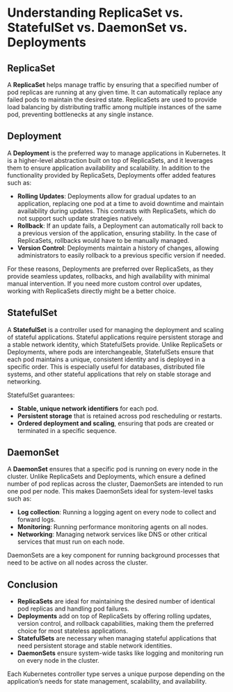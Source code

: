 # Understanding ReplicaSet vs. StatefulSet vs. DaemonSet vs. Deployments

## ReplicaSet

A **ReplicaSet** helps manage traffic by ensuring that a specified number of pod replicas are running at any given time. It can automatically replace any failed pods to maintain the desired state. ReplicaSets are used to provide load balancing by distributing traffic among multiple instances of the same pod, preventing bottlenecks at any single instance.

## Deployment

A **Deployment** is the preferred way to manage applications in Kubernetes. It is a higher-level abstraction built on top of ReplicaSets, and it leverages them to ensure application availability and scalability. In addition to the functionality provided by ReplicaSets, Deployments offer added features such as:

- **Rolling Updates**: Deployments allow for gradual updates to an application, replacing one pod at a time to avoid downtime and maintain availability during updates. This contrasts with ReplicaSets, which do not support such update strategies natively.
- **Rollback**: If an update fails, a Deployment can automatically roll back to a previous version of the application, ensuring stability. In the case of ReplicaSets, rollbacks would have to be manually managed.
- **Version Control**: Deployments maintain a history of changes, allowing administrators to easily rollback to a previous specific version if needed.

For these reasons, Deployments are preferred over ReplicaSets, as they provide seamless updates, rollbacks, and high availability with minimal manual intervention. If you need more custom control over updates, working with ReplicaSets directly might be a better choice.

## StatefulSet

A **StatefulSet** is a controller used for managing the deployment and scaling of stateful applications. Stateful applications require persistent storage and a stable network identity, which StatefulSets provide. Unlike ReplicaSets or Deployments, where pods are interchangeable, StatefulSets ensure that each pod maintains a unique, consistent identity and is deployed in a specific order. This is especially useful for databases, distributed file systems, and other stateful applications that rely on stable storage and networking.

StatefulSet guarantees:

- **Stable, unique network identifiers** for each pod.
- **Persistent storage** that is retained across pod rescheduling or restarts.
- **Ordered deployment and scaling**, ensuring that pods are created or terminated in a specific sequence.

## DaemonSet

A **DaemonSet** ensures that a specific pod is running on every node in the cluster. Unlike ReplicaSets and Deployments, which ensure a defined number of pod replicas across the cluster, DaemonSets are intended to run one pod per node. This makes DaemonSets ideal for system-level tasks such as:

- **Log collection**: Running a logging agent on every node to collect and forward logs.
- **Monitoring**: Running performance monitoring agents on all nodes.
- **Networking**: Managing network services like DNS or other critical services that must run on each node.

DaemonSets are a key component for running background processes that need to be active on all nodes across the cluster.

## Conclusion

- **ReplicaSets** are ideal for maintaining the desired number of identical pod replicas and handling pod failures.
- **Deployments** add on top of ReplicaSets by offering rolling updates, version control, and rollback capabilities, making them the preferred choice for most stateless applications.
- **StatefulSets** are necessary when managing stateful applications that need persistent storage and stable network identities.
- **DaemonSets** ensure system-wide tasks like logging and monitoring run on every node in the cluster.

Each Kubernetes controller type serves a unique purpose depending on the application’s needs for state management, scalability, and availability.
